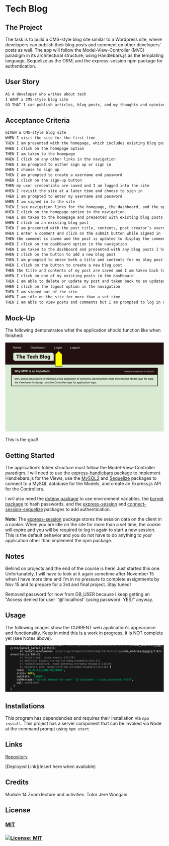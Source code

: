 # Tech Blog 

## The Project

The task is to build a CMS-style blog site similar to a Wordpress site, where developers can publish their blog posts and comment on other developers’ posts as well. The app will follow the Model-View-Controller (MVC) paradigm in its architectural structure, using Handlebars.js as the templating language, Sequelize as the ORM, and the express-session npm package for authentication.

## User Story

```md
AS A developer who writes about tech
I WANT a CMS-style blog site
SO THAT I can publish articles, blog posts, and my thoughts and opinions
```

## Acceptance Criteria

```md
GIVEN a CMS-style blog site
WHEN I visit the site for the first time
THEN I am presented with the homepage, which includes existing blog posts if any have been posted; navigation links for the homepage and the dashboard; and the option to log in
WHEN I click on the homepage option
THEN I am taken to the homepage
WHEN I click on any other links in the navigation
THEN I am prompted to either sign up or sign in
WHEN I choose to sign up
THEN I am prompted to create a username and password
WHEN I click on the sign-up button
THEN my user credentials are saved and I am logged into the site
WHEN I revisit the site at a later time and choose to sign in
THEN I am prompted to enter my username and password
WHEN I am signed in to the site
THEN I see navigation links for the homepage, the dashboard, and the option to log out
WHEN I click on the homepage option in the navigation
THEN I am taken to the homepage and presented with existing blog posts that include the post title and the date created
WHEN I click on an existing blog post
THEN I am presented with the post title, contents, post creator’s username, and date created for that post and have the option to leave a comment
WHEN I enter a comment and click on the submit button while signed in
THEN the comment is saved and the post is updated to display the comment, the comment creator’s username, and the date created
WHEN I click on the dashboard option in the navigation
THEN I am taken to the dashboard and presented with any blog posts I have already created and the option to add a new blog post
WHEN I click on the button to add a new blog post
THEN I am prompted to enter both a title and contents for my blog post
WHEN I click on the button to create a new blog post
THEN the title and contents of my post are saved and I am taken back to an updated dashboard with my new blog post
WHEN I click on one of my existing posts in the dashboard
THEN I am able to delete or update my post and taken back to an updated dashboard
WHEN I click on the logout option in the navigation
THEN I am signed out of the site
WHEN I am idle on the site for more than a set time
THEN I am able to view posts and comments but I am prompted to log in again before I can add, update, or delete posts
```

## Mock-Up

The following demonstrates what the application should function like when finished:

![Animation cycles through signing into the app, clicking on buttons, and updating blog posts.](./Assets/14-mvc-homework-demo-01.gif) 

This is the goal! 

## Getting Started

The application’s folder structure must follow the Model-View-Controller paradigm. I will need to use the [express-handlebars](https://www.npmjs.com/package/express-handlebars) package to implement Handlebars.js for the Views, use the [MySQL2](https://www.npmjs.com/package/mysql2) and [Sequelize](https://www.npmjs.com/package/sequelize) packages to connect to a MySQL database for the Models, and create an Express.js API for the Controllers.

I will also need the [dotenv package](https://www.npmjs.com/package/dotenv) to use environment variables, the [bcrypt package](https://www.npmjs.com/package/bcrypt) to hash passwords, and the [express-session](https://www.npmjs.com/package/express-session) and [connect-session-sequelize](https://www.npmjs.com/package/connect-session-sequelize) packages to add authentication.

**Note**: The [express-session](https://www.npmjs.com/package/express-session) package stores the session data on the client in a cookie. When you are idle on the site for more than a set time, the cookie will expire and you will be required to log in again to start a new session. This is the default behavior and you do not have to do anything to your application other than implement the npm package.

## Notes

Behind on projects and the end of the course is here! Just started this one. Unfortunately, I will have to look at it again sometime after November 15 when I have more time and I'm in no pressure to complete assignments by Nov 15 and to prepare for a 3rd and final project. Stay tuned! 

Removed password for now from DB_USER because I keep getting an "Access denied for user ''@'localhost' (using password: YES)" anyway. 

## Usage

The following images show the CURRENT web application's appearance and functionality. Keep in mind this is a work in progress, it is NOT complete yet (see Notes above).

![Error](./Assets/home.png) 

## Installations

This program has dependencies and requires their installation via ```npm install```. This project has a server component that can be invoked via Node at the command prompt using ```npm start```

## Links

[Repository](https://github.com/Gera1313/14-tech-blog)

[Deployed Link](Insert here when available)

## Credits

Module 14 Zoom lecture and activities. Tutor Jere Wongani.

## License
  ### [MIT](https://choosealicense.com/licenses/mit/)
  ### [![License: MIT](https://img.shields.io/badge/License-MIT-yellow.svg)](https://opensource.org/licenses/MIT)